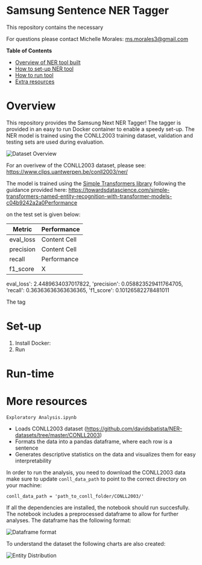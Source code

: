 # Samsung Sentence NER Tagger

This repository contains the necessary 

For questions please contact Michelle Morales: ms.morales3@gmail.com

**Table of Contents**
- [Overview of NER tool built](#Overview)
- [How to set-up NER tool](#Set-up)
- [How to run tool](#Running)
- [Extra resources](#More)

# Overview

This repository provides the Samsung Next NER Tagger! The tagger is provided in an easy to run Docker container to enable a speedy set-up. The NER model is trained using the CONLL2003 training dataset, validation and testing sets are used during evaluation.

![Dataset Overview](https://github.com/michellemorales/samsung_interview/blob/master/images/CONLL%20Dataset%20Overview.png)

For an overivew of the CONLL2003 dataset, please see: https://www.clips.uantwerpen.be/conll2003/ner/

The model is trained using the [Simple Transformers library]() following the guidance provided here: https://towardsdatascience.com/simple-transformers-named-entity-recognition-with-transformer-models-c04b9242a2a0Performance 


on the test set is given below:

| Metric  | Performance |
| ------------- | ------------- |
| eval_loss | Content Cell  |
| precision  | Content Cell  |
|recall|Performance|
| f1_score | X|

eval_loss': 2.4489634037017822,
 'precision': 0.058823529411764705,
 'recall': 0.36363636363636365,
 'f1_score': 0.10126582278481011
 
 The tag
# Set-up
1. Install Docker:
2. Run 
# Run-time
# More resources

`Exploratory Analysis.ipynb` 
- Loads CONLL2003 dataset (https://github.com/davidsbatista/NER-datasets/tree/master/CONLL2003)
- Formats the data into a pandas dataframe, where each row is a sentence
- Generates descriptive statistics on the data and visualizes them for easy interpretability 

In order to run the analysis, you need to download the CONLL2003 data make sure to update `conll_data_path` to point to the correct directory on your machine:

`conll_data_path = 'path_to_conll_folder/CONLL2003/'`

If all the dependencies are installed, the notebook should run succesfully. The notebook includes a preprocessed dataframe to allow for further analyses. The dataframe has the following format:

![Dataframe format](https://github.com/michellemorales/samsung_interview/blob/master/images/Dataframe%20Format.png)

To understand the dataset the following charts are also created:



![Entity Distribution](https://github.com/michellemorales/samsung_interview/blob/master/images/CONLL%20Entity%20Distribution.png)

